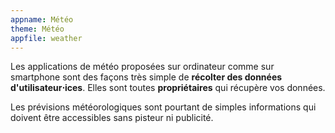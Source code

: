 ```yaml
---
appname: Météo
theme: Météo
appfile: weather
---
```


Les applications de météo proposées sur ordinateur comme sur smartphone sont des façons très simple de **récolter des données d'utilisateur⋅ices**. Elles sont toutes **propriétaires** qui récupère vos données.

Les prévisions météorologiques sont pourtant de simples informations qui doivent être accessibles sans pisteur ni publicité.
